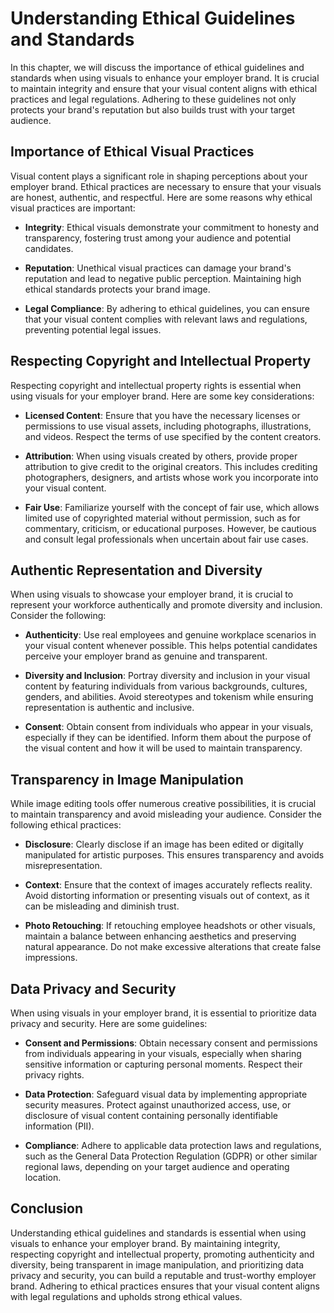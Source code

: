 Understanding Ethical Guidelines and Standards
=======================================================

In this chapter, we will discuss the importance of ethical guidelines and standards when using visuals to enhance your employer brand. It is crucial to maintain integrity and ensure that your visual content aligns with ethical practices and legal regulations. Adhering to these guidelines not only protects your brand's reputation but also builds trust with your target audience.

Importance of Ethical Visual Practices
--------------------------------------

Visual content plays a significant role in shaping perceptions about your employer brand. Ethical practices are necessary to ensure that your visuals are honest, authentic, and respectful. Here are some reasons why ethical visual practices are important:

* **Integrity**: Ethical visuals demonstrate your commitment to honesty and transparency, fostering trust among your audience and potential candidates.

* **Reputation**: Unethical visual practices can damage your brand's reputation and lead to negative public perception. Maintaining high ethical standards protects your brand image.

* **Legal Compliance**: By adhering to ethical guidelines, you can ensure that your visual content complies with relevant laws and regulations, preventing potential legal issues.

Respecting Copyright and Intellectual Property
----------------------------------------------

Respecting copyright and intellectual property rights is essential when using visuals for your employer brand. Here are some key considerations:

* **Licensed Content**: Ensure that you have the necessary licenses or permissions to use visual assets, including photographs, illustrations, and videos. Respect the terms of use specified by the content creators.

* **Attribution**: When using visuals created by others, provide proper attribution to give credit to the original creators. This includes crediting photographers, designers, and artists whose work you incorporate into your visual content.

* **Fair Use**: Familiarize yourself with the concept of fair use, which allows limited use of copyrighted material without permission, such as for commentary, criticism, or educational purposes. However, be cautious and consult legal professionals when uncertain about fair use cases.

Authentic Representation and Diversity
--------------------------------------

When using visuals to showcase your employer brand, it is crucial to represent your workforce authentically and promote diversity and inclusion. Consider the following:

* **Authenticity**: Use real employees and genuine workplace scenarios in your visual content whenever possible. This helps potential candidates perceive your employer brand as genuine and transparent.

* **Diversity and Inclusion**: Portray diversity and inclusion in your visual content by featuring individuals from various backgrounds, cultures, genders, and abilities. Avoid stereotypes and tokenism while ensuring representation is authentic and inclusive.

* **Consent**: Obtain consent from individuals who appear in your visuals, especially if they can be identified. Inform them about the purpose of the visual content and how it will be used to maintain transparency.

Transparency in Image Manipulation
----------------------------------

While image editing tools offer numerous creative possibilities, it is crucial to maintain transparency and avoid misleading your audience. Consider the following ethical practices:

* **Disclosure**: Clearly disclose if an image has been edited or digitally manipulated for artistic purposes. This ensures transparency and avoids misrepresentation.

* **Context**: Ensure that the context of images accurately reflects reality. Avoid distorting information or presenting visuals out of context, as it can be misleading and diminish trust.

* **Photo Retouching**: If retouching employee headshots or other visuals, maintain a balance between enhancing aesthetics and preserving natural appearance. Do not make excessive alterations that create false impressions.

Data Privacy and Security
-------------------------

When using visuals in your employer brand, it is essential to prioritize data privacy and security. Here are some guidelines:

* **Consent and Permissions**: Obtain necessary consent and permissions from individuals appearing in your visuals, especially when sharing sensitive information or capturing personal moments. Respect their privacy rights.

* **Data Protection**: Safeguard visual data by implementing appropriate security measures. Protect against unauthorized access, use, or disclosure of visual content containing personally identifiable information (PII).

* **Compliance**: Adhere to applicable data protection laws and regulations, such as the General Data Protection Regulation (GDPR) or other similar regional laws, depending on your target audience and operating location.

Conclusion
----------

Understanding ethical guidelines and standards is essential when using visuals to enhance your employer brand. By maintaining integrity, respecting copyright and intellectual property, promoting authenticity and diversity, being transparent in image manipulation, and prioritizing data privacy and security, you can build a reputable and trust-worthy employer brand. Adhering to ethical practices ensures that your visual content aligns with legal regulations and upholds strong ethical values.
